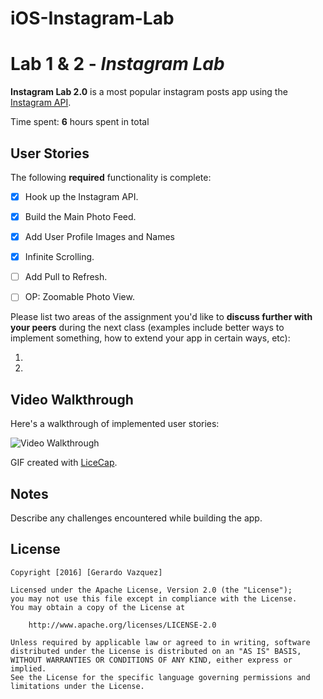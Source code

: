 # iOS-Instagram-Lab

# Lab 1 & 2 - *Instagram Lab*

**Instagram Lab 2.0** is a most popular instagram posts app using the [Instagram API](https://api.instagram.com).

Time spent: **6** hours spent in total

## User Stories

The following **required** functionality is complete:

- [x] Hook up the Instagram API.
- [x] Build the Main Photo Feed.
- [x] Add User Profile Images and Names
- [x] Infinite Scrolling.
- [ ] Add Pull to Refresh.
- [ ] OP: Zoomable Photo View. 


Please list two areas of the assignment you'd like to **discuss further with your peers** during the next class (examples include better ways to implement something, how to extend your app in certain ways, etc):

1. 
2. 

## Video Walkthrough 

Here's a walkthrough of implemented user stories:

<img src='https://cdn.shopify.com/s/files/1/0972/6232/files/no-image-placeholder.png' title='Video Walkthrough' width='' alt='Video Walkthrough' />

GIF created with [LiceCap](http://www.cockos.com/licecap/).

## Notes

Describe any challenges encountered while building the app.

## License

    Copyright [2016] [Gerardo Vazquez]

    Licensed under the Apache License, Version 2.0 (the "License");
    you may not use this file except in compliance with the License.
    You may obtain a copy of the License at

        http://www.apache.org/licenses/LICENSE-2.0

    Unless required by applicable law or agreed to in writing, software
    distributed under the License is distributed on an "AS IS" BASIS,
    WITHOUT WARRANTIES OR CONDITIONS OF ANY KIND, either express or implied.
    See the License for the specific language governing permissions and
    limitations under the License.
